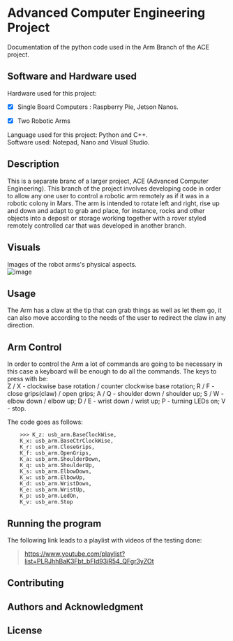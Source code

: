 # Advanced Computer Engineering Project
Documentation of the python code used in the Arm Branch of the ACE project.

## Software and Hardware used
Hardware used for this project: 
 - [x] Single Board Computers : Raspberry Pie, Jetson Nanos.
 - [x] Two Robotic Arms


 Language used for this project: Python and C++.  
 Software used: Notepad, Nano and Visual Studio.
 
## Description
This is a separate branc of a larger project, ACE (Advanced Computer Engineering). This branch of the project involves developing code in order to allow any one user to control a robotic arm remotely as if it was in a robotic colony in Mars. The arm is intended to rotate left and right, rise up and down and adapt to grab and place, for instance, rocks and other objects into a deposit or storage working together with a rover styled remotely controlled car that was developed in another branch. 

## Visuals
Images of the robot arms's physical aspects.  
![image](https://user-images.githubusercontent.com/75034234/112049476-972a4200-8b47-11eb-8432-dd973a52a212.png)

## Usage
The Arm has a claw at the tip that can grab things as well as let them go, it can also move according to the needs of the user to redirect the claw in any direction.  
  
## Arm Control
In order to control the Arm a lot of commands are going to be necessary in this case a keyboard will be enough to do all the commands. The keys to press with be:  
Z / X - clockwise base rotation / counter clockwise base rotation;
R / F - close grips(claw) / open grips;
A / Q - shoulder down / shoulder up;
S / W - elbow down / elbow up;
D / E - wrist down / wrist up;
P - turning LEDs on; V - stop.
  
The code goes as follows:

        >>> K_z: usb_arm.BaseClockWise, 
        K_x: usb_arm.BaseCtrClockWise,
        K_r: usb_arm.CloseGrips,
        K_f: usb_arm.OpenGrips,
        K_a: usb_arm.ShoulderDown,
        K_q: usb_arm.ShoulderUp,
        K_s: usb_arm.ElbowDown,
        K_w: usb_arm.ElbowUp,
        K_d: usb_arm.WristDown,
        K_e: usb_arm.WristUp,
        K_p: usb_arm.LedOn,
        K_v: usb_arm.Stop 
        
## Running the program
The following link leads to a playlist with videos of the testing done:
> https://www.youtube.com/playlist?list=PLRJhhBaK3Fbt_bFId93iR54_QFgr3yZOt

## Contributing

## Authors and Acknowledgment

## License
